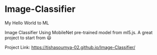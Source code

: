 # Image-Classifier
My Hello World to ML


Image Classifier Using MobileNet pre-trained model from ml5.js.  A great project to start from :smiley:

Project Link: https://tishasoumya-02.github.io/Image-Classifier/


